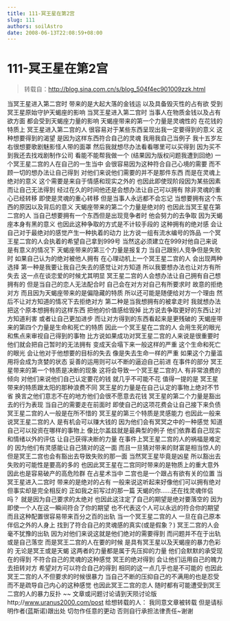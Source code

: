 ```yaml
---
title: 111-冥王星在第2宫
slug: 111
authors: soilAstro
date: 2008-06-13T22:08:59+08:00
---
```

# 111-冥王星在第2宫

> 转载自：http://blog.sina.com.cn/s/blog_504f4ec901009zzk.html

当冥王星进入第二宫时
带来的是大起大落的金钱运
以及具备毁灭性的占有欲
受到冥王星原始守护天蝎座的影响
当冥王星进入第二宫时
当事人在物质金钱以及占有欲方面
都会受到天蝎座力量的影响
天蝎座带来的第一个力量是灵魂性的
在花钱的特质上
冥王星进入第二宫的人
很容易对于某些东西呈现出我一定要得到的意义
这种想要得到的渴望
是因为这样东西符合自己的灵魂
我用我自己当例子
我十五岁左右很想要歌剧魅影怪人带的面罩
然后我就想尽办法看看哪里可以买得到
因为买不到我还去找戏剧制作公司
看能不能帮我做一个
(结果因为版权问题我遭到回绝)
一个冥王星二宫的人在自己的一生当中
会很容易因为这种符合自己心境的需要
而不顾一切的想办法让自己得到
对他们来说他们需要的并不是那件东西
而是在灵魂上绝对的意义
这个需要是来自于情感和现实之外的
也因此即使现阶段因为某些因素而让自己无法得到
经过在久的时间他还是会想办法让自己可以拥有
除非灵魂的重心已经转移
即使是灵魂的重心转移
但是当事人永远都不会忘记
当想要拥有这个东西的原因以及背后的意义
天蝎座带来的第二个力量是绝对的
也因此当冥王星在第二宫的人
当自己想要拥有一个东西但是出现竞争者时
他会努力的去争取
因为天蝎座本身有黑的意义
也因此这种争取的方式是不计较手段的
这种拥有的绝对感
会让自己对于最绝对的感觉产生一种执着的动力
比方说一组有流水编号的饰品
一个冥王星二宫的人会执着的希望自己拿到999号
当然这必须建立在999对他自己来说是有意义的情况下
天蝎座带来的第三个力量是报复力
当自己跟别人竞争但是失败时
如果自己认为的绝对被他人拥有
在心理动机上一个冥王星二宫的人
会出现两种选择
第一种是我要让我自己失去的感觉让对方知道
所以我要想办法也让对方有所失去
这一点在谈恋爱的时候尤其明显
冥王星二宫的人会想办法让自己拥有自己想拥有的
但是当自己的恋人无法配合时
自己会在对方对自己有所要求时
故意的拒绝对方
而且因为天蝎座带来的是偏隐藏的特质
所以还可能是随便给对方一个理由
然后不让对方知道的情况下去拒绝对方
第二种是当我想拥有的被拿走时
我就想办法把这个原本想拥有的这样东西
把他的价值感给毁掉
比方说去争取更好的东西让对方知道利害
或者让自己更加进步
而让对方得到的东西看起来是更残破的
天蝎座带来的第四个力量是生命和死亡的特质
因此一个冥王星在二宫的人
会用生死的眼光和焦点来审视自己得到的事物
比方说如果成功对冥王星二宫的人来说是很重要时
他们就会把自己暂时的无法拥有
变成天会塌下来一般这样的严重
这个生命和死亡的眼光
会让他对于他想要的目标的失去
像是失去生命一样的严重
如果这个力量滥用将会成为贪婪的状态
妥善的运用则可以不断的逼迫自己前进
在事件的部分
冥王星带来的第一个特质是决断的现象
这将会导致一个冥王星二宫的人
有非常浪费的倾向
对他们来说他们自己认定要花的钱
就几乎不可能不花
值得一提的是
冥王星带来的特质跟太阳的那种浪费不同
冥王星的力量是在自己认定的事物上绝对不节省
换言之他们意志不在的地方他们会很不愿意去花钱
冥王星的第二个力量是豁出去的行为表现
当自己的需要走在前面时
即使自己的这项花费会让自己接下来负债
冥王星二宫的人一般是在所不惜的
冥王星的第三个特质是灵感能力
也因此一般来说冥王星二宫的人
是有机会可以赚大钱的
因为他们会有冥冥之中的一种感觉
知道自己可以投资在哪样的事物上
像比尔盖兹就是最典型的例子
他们依靠着自己现实和情绪以外的评估
让自己获得决断的力量
在事件上冥王星二宫的人的祸福是难定的
因为他们有灵感能让自己猜对的这一面
而且一旦猜对带来的财富是相当惊人的
但是冥王二宫也会有豁出去导致失败的那一面
当然冥王星毕竟是凶星
所以豁出去失败的可能性是要高的多的
也因此冥王星在二宫同时带来的是物质上的重大意外
因此也是容易破产的高危险群
在占星术当中
二宫也是一个跟占有欲有关的位置
当冥王星进入二宫时
带来的是绝对的占有
一般来说这听起来好像他们可以拥有绝对
但事实却是完全相反的
正如我之前写过的那一篇
天蝎的你……还在找灵魂伴侣吗？
就是因为自己要求的太绝对
也因此这注定了自己的期望是绝对要落空的
因为即使一个人在这一瞬间符合了你的期望
也不代表这个人可以永远的符合你的期望
而且这种配置很容易带来百分之百的出轨
当一个冥王星二宫的人
一旦在自己原本伴侣之外的人身上
找到了符合自己的灵魂感的真实(或是假象？)
冥王二宫的人会毫不犹豫的出轨
因为对他们来说这就是他们绝对的需要得到
而问题并不在于出轨或是自己落空
而是冥王二宫的人在要的时候
是具有冥王星以及天蝎座的暴力色彩的
无论是冥王或是天蝎
这两者的力量都是属于先压抑的力量
他们会默默的承受现在的得到
不符合自己的灵魂的这种感觉
冥王的绝对得到
会让他们运用自己的魄力去扭转对方
希望对方可以符合自己的得到
相同的这一点几乎也是不可能的
也因此冥王二宫的人不但要求的时候很暴力
当自己不断的压抑自己的不满用的也是忍受
而不是疏导自己内心的这种感觉
也因此冥王二宫的恋人
随时都有可能遭受到冥王二宫的人的暴力反扑
~~
文章或问题讨论请到天陨讨论版
http;//www.uranus2000.com/post
给想转载的人：
我同意文章被转载
但是请标明作者(蓝斯诺)跟出处
切勿作任意的更动
否则自行承担法律责任~谢谢


  